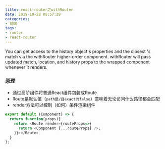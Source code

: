 ```yaml
---
title: react-router之withRouter
date: 2019-10-28 08:57:29
categories:
- 前端
tags:
- router
- react-router
---
```

You can get access to the history object's properties and the closest <Route>'s match via the withRouter higher-order component. withRouter will pass updated match, location, and history props to the wrapped component whenever it renders.
### 原理
* 通过高阶组件将普通React组件包装成Route
* Route是默认值（`path是/且exact为false`）意味着无论访问什么路径都会匹配
* render方法可以控制（如何）条件渲染组件
```javascript
export default (Component) => {
  return function(props){
    return <Route render={routeProps=>{
      return <Component {...routeProps} />;
    }}></Route>
  }
};

```



